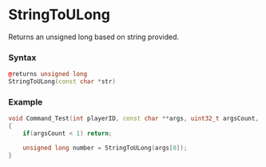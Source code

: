 # StringToULong

Returns an unsigned long based on string provided.

### Syntax

```cpp
@returns unsigned long
StringToULong(const char *str)
```

### Example

```cpp
void Command_Test(int playerID, const char **args, uint32_t argsCount, bool silent)
{
    if(argsCount < 1) return;

    unsigned long number = StringToULong(args[0]);
}
```